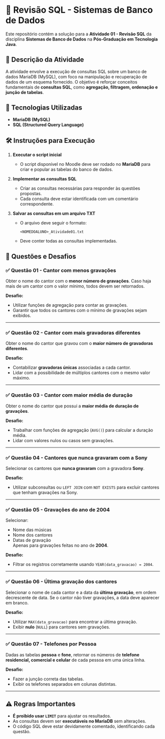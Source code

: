 # 📌 Revisão SQL - Sistemas de Banco de Dados

Este repositório contém a solução para a **Atividade 01 - Revisão SQL** da disciplina **Sistemas de Banco de Dados** na **Pós-Graduação em Tecnologia Java**.

## 📖 Descrição da Atividade

A atividade envolve a execução de consultas SQL sobre um banco de dados MariaDB (MySQL), com foco na manipulação e recuperação de dados de um esquema fornecido. O objetivo é reforçar conceitos fundamentais de **consultas SQL**, como **agregação, filtragem, ordenação e junção de tabelas**.

## 🚀 Tecnologias Utilizadas

- **MariaDB (MySQL)**
- **SQL (Structured Query Language)**

## 🛠 Instruções para Execução

1. **Executar o script inicial**
   - O script disponível no Moodle deve ser rodado no **MariaDB** para criar e popular as tabelas do banco de dados.
   
2. **Implementar as consultas SQL**
   - Criar as consultas necessárias para responder às questões propostas.
   - Cada consulta deve estar identificada com um comentário correspondente.

3. **Salvar as consultas em um arquivo TXT**
   - O arquivo deve seguir o formato:  
     ```
     <NOMEDOALUNO>_Atividade01.txt
     ```
   - Deve conter todas as consultas implementadas.

## 📌 Questões e Desafios

### ✅ **Questão 01 - Cantor com menos gravações**
Obter o nome do cantor com o **menor número de gravações**. Caso haja mais de um cantor com o valor mínimo, todos devem ser retornados.

**Desafio:**  
- Utilizar funções de agregação para contar as gravações.
- Garantir que todos os cantores com o mínimo de gravações sejam exibidos.

---

### ✅ **Questão 02 - Cantor com mais gravadoras diferentes**
Obter o nome do cantor que gravou com o **maior número de gravadoras diferentes**.

**Desafio:**  
- Contabilizar **gravadoras únicas** associadas a cada cantor.
- Lidar com a possibilidade de múltiplos cantores com o mesmo valor máximo.

---

### ✅ **Questão 03 - Cantor com maior média de duração**
Obter o nome do cantor que possui a **maior média de duração de gravações**.

**Desafio:**  
- Trabalhar com funções de agregação (`AVG()`) para calcular a duração média.
- Lidar com valores nulos ou casos sem gravações.

---

### ✅ **Questão 04 - Cantores que nunca gravaram com a Sony**
Selecionar os cantores que **nunca gravaram** com a gravadora **Sony**.

**Desafio:**  
- Utilizar subconsultas ou `LEFT JOIN` com `NOT EXISTS` para excluir cantores que tenham gravações na Sony.

---

### ✅ **Questão 05 - Gravações do ano de 2004**
Selecionar:
- Nome das músicas
- Nome dos cantores
- Datas de gravação  
Apenas para gravações feitas no ano de **2004**.

**Desafio:**  
- Filtrar os registros corretamente usando `YEAR(data_gravacao) = 2004`.

---

### ✅ **Questão 06 - Última gravação dos cantores**
Selecionar o nome de cada cantor e a data da **última gravação**, em ordem decrescente de data. Se o cantor não tiver gravações, a data deve aparecer em branco.

**Desafio:**  
- Utilizar `MAX(data_gravacao)` para encontrar a última gravação.
- Exibir **nulo** (`NULL`) para cantores sem gravações.

---

### ✅ **Questão 07 - Telefones por Pessoa**
Dadas as tabelas **pessoa** e **fone**, retornar os números de **telefone residencial, comercial e celular** de cada pessoa em uma única linha.

**Desafio:**  
- Fazer a junção correta das tabelas.
- Exibir os telefones separados em colunas distintas.

---

## ⚠️ Regras Importantes

- **É proibido usar `LIMIT`** para ajustar os resultados.
- As consultas devem ser **executáveis no MariaDB** sem alterações.
- O código SQL deve estar devidamente comentado, identificando cada questão.

